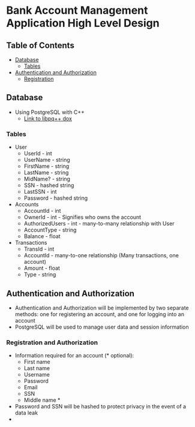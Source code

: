 # Bank Account Management Application High Level Design

## Table of Contents
* [Database](#database)
  * [Tables](#tables)
* [Authentication and Authorization](#authentication-and-authorization)
  * [Registration](#registration)

## Database
* Using PostgreSQL with C++
  * [Link to libpq++ dox](https://www.postgresql.org/docs/7.2/libpqplusplus.html)

### Tables
* User
  * UserId - int
  * UserName - string
  * FirstName - string
  * LastName - string
  * MidName? - string
  * SSN - hashed string
  * LastSSN - int
  * Password - hashed string
* Accounts
  * AccountId - int
  * OwnerId - int - Signifies who owns the account
  * AuthorizedUsers - int - many-to-many relationship with User
  * AccountType - string
  * Balance - float
* Transactions
  * TransId - int
  * AccountId - many-to-one relationship (Many transactions, one account)
  * Amount - float
  * Type - string

## Authentication and Authorization
* Authentication and Authorization will be implemented by two separate methods: one for registering an account, and one for logging into an account
* PostgreSQL will be used to manage user data and session information

### Registration and Authorization
* Information required for an account (\* optional):
  * First name
  * Last name
  * Username
  * Password
  * Email
  * SSN
  * Middle name \*
* Password and SSN will be hashed to protect privacy in the event of a data leak
* 
